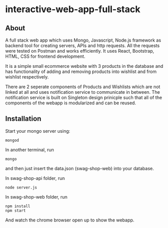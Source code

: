 # interactive-web-app-full-stack

## About

A full stack web app which uses Mongo, Javascript, Node.js framework as backend tool for creating servers, APIs and http requests. All the requests were tested on Postman and works efficiently. It uses React, Bootstrap, HTML, CSS for frontend development. 

It is a simple small ecommerce website with 3 products in the database and has functionality of adding and removing products into wishlist and from wishlist respectively.

There are 2 seperate components of Products and Wishlists which are not linked at all and uses notification service to communicate in between. The notification service is built on Singleton design prinicple such that all of the components of the webapp is modularized and can be reused.

## Installation

Start your mongo server using:
```
mongod
```

In another terminal, run
```
mongo
```
and then just insert the data.json (swag-shop-web) into your database.

In swag-shop-api folder, run 
```
node server.js
```

In swag-shop-web folder, run
```
npm install
npm start
```

And watch the chrome browser open up to show the webapp.

